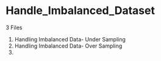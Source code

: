 # Handle_Imbalanced_Dataset
3 Files

1. Handling Imbalanced Data- Under Sampling
2. Handling Imbalanced Data- Over Sampling
3.
